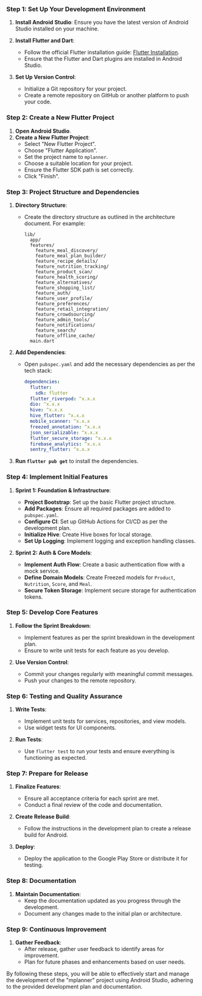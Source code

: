 ### Step 1: Set Up Your Development Environment

1. **Install Android Studio**: Ensure you have the latest version of Android Studio installed on your machine.

2. **Install Flutter and Dart**: 
   - Follow the official Flutter installation guide: [Flutter Installation](https://flutter.dev/docs/get-started/install).
   - Ensure that the Flutter and Dart plugins are installed in Android Studio.

3. **Set Up Version Control**: 
   - Initialize a Git repository for your project.
   - Create a remote repository on GitHub or another platform to push your code.

### Step 2: Create a New Flutter Project

1. **Open Android Studio**.
2. **Create a New Flutter Project**:
   - Select "New Flutter Project".
   - Choose "Flutter Application".
   - Set the project name to `mplanner`.
   - Choose a suitable location for your project.
   - Ensure the Flutter SDK path is set correctly.
   - Click "Finish".

### Step 3: Project Structure and Dependencies

1. **Directory Structure**: 
   - Create the directory structure as outlined in the architecture document. For example:
     ```
     lib/
       app/
       features/
         feature_meal_discovery/
         feature_meal_plan_builder/
         feature_recipe_details/
         feature_nutrition_tracking/
         feature_product_scan/
         feature_health_scoring/
         feature_alternatives/
         feature_shopping_list/
         feature_auth/
         feature_user_profile/
         feature_preferences/
         feature_retail_integration/
         feature_crowdsourcing/
         feature_admin_tools/
         feature_notifications/
         feature_search/
         feature_offline_cache/
       main.dart
     ```

2. **Add Dependencies**: 
   - Open `pubspec.yaml` and add the necessary dependencies as per the tech stack:
     ```yaml
     dependencies:
       flutter:
         sdk: flutter
       flutter_riverpod: ^x.x.x
       dio: ^x.x.x
       hive: ^x.x.x
       hive_flutter: ^x.x.x
       mobile_scanner: ^x.x.x
       freezed_annotation: ^x.x.x
       json_serializable: ^x.x.x
       flutter_secure_storage: ^x.x.x
       firebase_analytics: ^x.x.x
       sentry_flutter: ^x.x.x
     ```

3. **Run `flutter pub get`** to install the dependencies.

### Step 4: Implement Initial Features

1. **Sprint 1: Foundation & Infrastructure**:
   - **Project Bootstrap**: Set up the basic Flutter project structure.
   - **Add Packages**: Ensure all required packages are added to `pubspec.yaml`.
   - **Configure CI**: Set up GitHub Actions for CI/CD as per the development plan.
   - **Initialize Hive**: Create Hive boxes for local storage.
   - **Set Up Logging**: Implement logging and exception handling classes.

2. **Sprint 2: Auth & Core Models**:
   - **Implement Auth Flow**: Create a basic authentication flow with a mock service.
   - **Define Domain Models**: Create Freezed models for `Product`, `Nutrition`, `Score`, and `Meal`.
   - **Secure Token Storage**: Implement secure storage for authentication tokens.

### Step 5: Develop Core Features

1. **Follow the Sprint Breakdown**: 
   - Implement features as per the sprint breakdown in the development plan.
   - Ensure to write unit tests for each feature as you develop.

2. **Use Version Control**: 
   - Commit your changes regularly with meaningful commit messages.
   - Push your changes to the remote repository.

### Step 6: Testing and Quality Assurance

1. **Write Tests**: 
   - Implement unit tests for services, repositories, and view models.
   - Use widget tests for UI components.

2. **Run Tests**: 
   - Use `flutter test` to run your tests and ensure everything is functioning as expected.

### Step 7: Prepare for Release

1. **Finalize Features**: 
   - Ensure all acceptance criteria for each sprint are met.
   - Conduct a final review of the code and documentation.

2. **Create Release Build**: 
   - Follow the instructions in the development plan to create a release build for Android.

3. **Deploy**: 
   - Deploy the application to the Google Play Store or distribute it for testing.

### Step 8: Documentation

1. **Maintain Documentation**: 
   - Keep the documentation updated as you progress through the development.
   - Document any changes made to the initial plan or architecture.

### Step 9: Continuous Improvement

1. **Gather Feedback**: 
   - After release, gather user feedback to identify areas for improvement.
   - Plan for future phases and enhancements based on user needs.

By following these steps, you will be able to effectively start and manage the development of the "mplanner" project using Android Studio, adhering to the provided development plan and documentation.